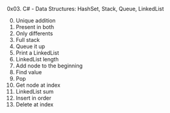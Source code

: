 0x03. C# - Data Structures: HashSet, Stack, Queue, LinkedList

0. Unique addition
1. Present in both
2. Only differents
3. Full stack
4. Queue it up
5. Print a LinkedList
6. LinkedList length
7. Add node to the beginning
8. Find value
9. Pop
10. Get node at index
11. LinkedList sum
12. Insert in order
13. Delete at index
